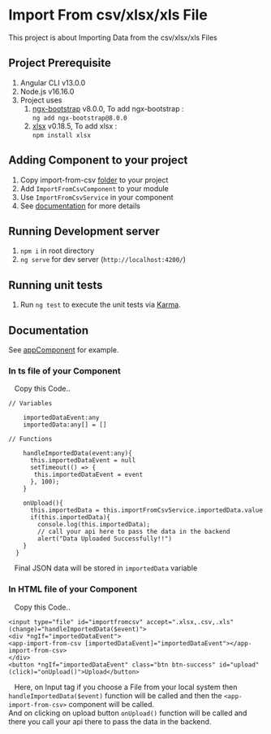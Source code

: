 # Import From csv/xlsx/xls File

This project is about Importing Data from the csv/xlsx/xls Files 

## Project Prerequisite

1. Angular CLI v13.0.0
2. Node.js v16.16.0
3. Project uses  
    1. [ngx-bootstrap](https://www.npmjs.com/package/ngx-bootstrap) v8.0.0, To add ngx-bootstrap : <br /> `ng add ngx-bootstrap@8.0.0`
    2. [xlsx](https://www.npmjs.com/package/xlsx) v0.18.5, To add xlsx : <br /> `npm install xlsx`

## Adding Component to your project

1. Copy import-from-csv [folder](https://github.com/Deep1218/reusable/tree/importFromCsv/src/app) to your project
2. Add `ImportFromCsvComponent` to your module
3. Use `ImportFromCsvService` in your component
4. See [documentation](https://github.com/Deep1218/reusable/tree/importFromCsv#documentation) for more details

## Running Development server

1. `npm i` in root directory
2. `ng serve` for dev server (`http://localhost:4200/`)

## Running unit tests

1. Run `ng test` to execute the unit tests via [Karma](https://karma-runner.github.io).

## Documentation

See [appComponent](https://github.com/Deep1218/reusable/blob/importFromCsv/src/app/app.component.ts) for example.

### In ts file of your Component
&nbsp;&nbsp; Copy this Code.. 
```
// Variables

    importedDataEvent:any
    importedData:any[] = []

// Functions

    handleImportedData(event:any){
      this.importedDataEvent = null
      setTimeout(() => {
       this.importedDataEvent = event
      }, 100);
    }
  
    onUpload(){
      this.importedData = this.importFromCsvService.importedData.value
      if(this.importedData){
        console.log(this.importedData);
        // call your api here to pass the data in the backend
        alert("Data Uploaded Successfully!!")
    }
  }
```
&nbsp;&nbsp; Final JSON data will be stored in `importedData` variable


### In HTML file of your Component

&nbsp;&nbsp; Copy this Code.. 
```
<input type="file" id="importfromcsv" accept=".xlsx,.csv,.xls" (change)="handleImportedData($event)">
<div *ngIf="importedDataEvent">
<app-import-from-csv [importedDataEvent]="importedDataEvent"></app-import-from-csv>
</div>
<button *ngIf="importedDataEvent" class="btn btn-success" id="upload" (click)="onUpload()">Upload</button>
```
&nbsp;&nbsp; Here, on Input tag if you choose a File from your local system then `handleImportedData($event)` function will be called and then the `<app-import-from-csv>` component will be called.<br />
And on clicking on upload button `onUpload()` function will be called and there you call your api there to pass the data in the backend.
